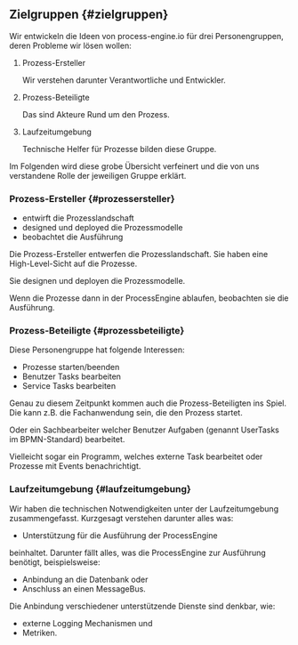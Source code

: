 ## Zielgruppen {#zielgruppen}

Wir entwickeln die Ideen von process-engine.io für drei Personengruppen, deren
Probleme wir lösen wollen:

1. Prozess-Ersteller

   Wir verstehen darunter Verantwortliche und Entwickler.

1. Prozess-Beteiligte

   Das sind Akteure Rund um den Prozess.

1. Laufzeitumgebung

   Technische Helfer für Prozesse bilden diese Gruppe.

Im Folgenden wird diese grobe Übersicht verfeinert und die von uns verstandene
Rolle der jeweiligen Gruppe erklärt.

### Prozess-Ersteller {#prozessersteller}

* entwirft die Prozesslandschaft
* designed und deployed die Prozessmodelle
* beobachtet die Ausführung

Die Prozess-Ersteller entwerfen die Prozesslandschaft.
Sie haben eine High-Level-Sicht auf die Prozesse.

Sie designen und deployen die Prozessmodelle.

Wenn die Prozesse dann in der ProcessEngine ablaufen, beobachten sie die
Ausführung.

### Prozess-Beteiligte {#prozessbeteiligte}

Diese Personengruppe hat folgende Interessen:

* Prozesse starten/beenden
* Benutzer Tasks bearbeiten
* Service Tasks bearbeiten

Genau zu diesem Zeitpunkt kommen auch die Prozess-Beteiligten ins Spiel.
Die kann z.B. die Fachanwendung sein, die den Prozess startet.

Oder ein Sachbearbeiter welcher Benutzer Aufgaben (genannt UserTasks im
BPMN-Standard) bearbeitet.

Vielleicht sogar ein Programm, welches externe Task bearbeitet oder Prozesse
mit Events benachrichtigt.

### Laufzeitumgebung {#laufzeitumgebung}

Wir haben die technischen Notwendigkeiten unter der Laufzeitumgebung
zusammengefasst. Kurzgesagt verstehen darunter alles was:

* Unterstützung für die Ausführung der ProcessEngine

beinhaltet. Darunter fällt alles, was die ProcessEngine zur Ausführung
benötigt, beispielsweise:

* Anbindung an die Datenbank oder
* Anschluss an einen MessageBus.

Die Anbindung verschiedener unterstützende Dienste sind denkbar, wie:

* externe Logging Mechanismen und
* Metriken.

